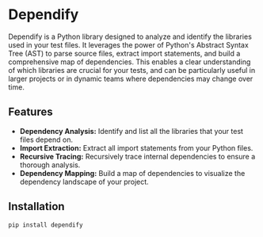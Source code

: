 # Dependify

Dependify is a Python library designed to analyze and identify the libraries used in your test files. It leverages the power of Python's Abstract Syntax Tree (AST) to parse source files, extract import statements, and build a comprehensive map of dependencies. This enables a clear understanding of which libraries are crucial for your tests, and can be particularly useful in larger projects or in dynamic teams where dependencies may change over time.

## Features

- **Dependency Analysis:** Identify and list all the libraries that your test files depend on.
- **Import Extraction:** Extract all import statements from your Python files.
- **Recursive Tracing:** Recursively trace internal dependencies to ensure a thorough analysis.
- **Dependency Mapping:** Build a map of dependencies to visualize the dependency landscape of your project.

## Installation

```bash
pip install dependify
